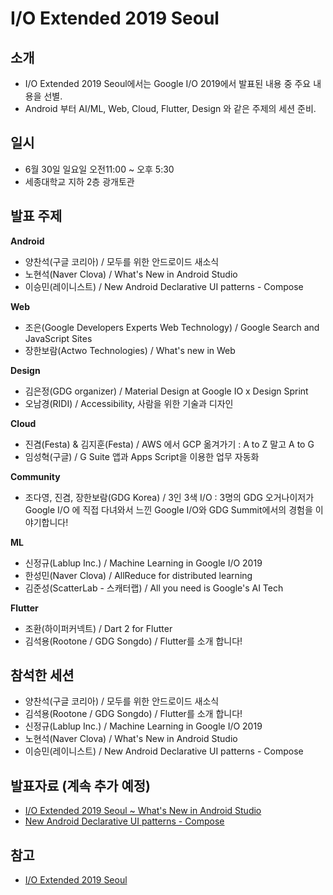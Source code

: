 # I/O Extended 2019 Seoul
## 소개
- I/O Extended 2019 Seoul에서는 Google I/O 2019에서 발표된 내용 중 주요 내용을 선별.
- Android 부터 AI/ML, Web, Cloud, Flutter, Design 와 같은 주제의 세션 준비.

## 일시
- 6월 30일 일요일 오전11:00 ~ 오후 5:30
- 세종대학교 지하 2층 광개토관

## 발표 주제
**Android**
- 양찬석(구글 코리아) / 모두를 위한 안드로이드 새소식
- 노현석(Naver Clova) / What's New in Android Studio
- 이승민(레이니스트) / New Android Declarative UI patterns - Compose

**Web**
- 조은(Google Developers Experts Web Technology) / Google Search and JavaScript Sites
- 장한보람(Actwo Technologies) / What's new in Web

**Design**
- 김은정(GDG organizer) / Material Design at Google IO x Design Sprint
- 오남경(RIDI) / Accessibility, 사람을 위한 기술과 디자인

**Cloud**
- 진겸(Festa) & 김지훈(Festa) / AWS 에서 GCP 옮겨가기 : A to Z 말고 A to G
- 임성혁(구글) / G Suite 앱과 Apps Script을 이용한 업무 자동화

**Community**
- 조다영, 진겸, 장한보람(GDG Korea) / 3인 3색 I/O : 3명의 GDG 오거나이저가 Google I/O 에 직접 다녀와서 느낀 Google I/O와 GDG Summit에서의 경험을 이야기합니다! 

**ML**
- 신정규(Lablup Inc.) / Machine Learning in Google I/O 2019
- 한성민(Naver Clova) / AllReduce for distributed learning
- 김준성(ScatterLab - 스캐터랩) / All you need is Google's AI Tech

**Flutter**
- 조환(하이퍼커넥트) / Dart 2 for Flutter
- 김석용(Rootone / GDG Songdo) / Flutter를 소개 합니다!

## 참석한 세션
- 양찬석(구글 코리아) / 모두를 위한 안드로이드 새소식
- 김석용(Rootone / GDG Songdo) / Flutter를 소개 합니다!
- 신정규(Lablup Inc.) / Machine Learning in Google I/O 2019
- 노현석(Naver Clova) / What's New in Android Studio
- 이승민(레이니스트) / New Android Declarative UI patterns - Compose

## 발표자료 (계속 추가 예정)
- [I/O Extended 2019 Seoul ~ What's New in Android Studio](https://speakerdeck.com/pluu/o-extended-2019-seoul-whats-new-in-android-studio?slide=116)
- [New Android Declarative UI patterns - Compose](https://speakerdeck.com/maryang/new-android-declarative-ui-patterns-compose)

## 참고
- [I/O Extended 2019 Seoul](https://festa.io/events/299)

